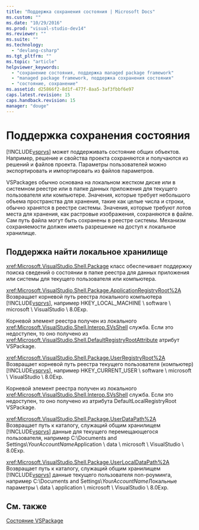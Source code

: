 ```yaml
---
title: "Поддержка сохранения состояния | Microsoft Docs"
ms.custom: ""
ms.date: "10/29/2016"
ms.prod: "visual-studio-dev14"
ms.reviewer: ""
ms.suite: ""
ms.technology: 
  - "devlang-csharp"
ms.tgt_pltfrm: ""
ms.topic: "article"
helpviewer_keywords: 
  - "сохранение состояния, поддержка managed package framework"
  - "managed package framework, поддержка сохранения состояния"
  - "состояние, сохранение"
ms.assetid: d25866f2-8d1f-477f-8aa5-3af3fbbf6e97
caps.latest.revision: 15
caps.handback.revision: 15
manager: "douge"
---
```

# Поддержка сохранения состояния
[!INCLUDE[vsprvs](../code-quality/includes/vsprvs_md.md)] может поддерживать состояние общих объектов.  Например, решение и свойства проекта сохраняются и получаются из решений и файлов проекта.  Параметры пользователей можно экспортировать и импортировать из файлов параметров.  
  
 VSPackages обычно основана на локальном жестком диске или в системном реестре или в папке данных приложения для текущего пользователя или компьютере.  Значения, которые требует небольшого объема пространства для хранения, такие как целые числа и строки, обычно хранятся в реестре системы.  Значения, которые требуют лотов места для хранения, как растровые изображения, сохраняются в файле.  Сам путь файла могут быть сохранены в реестре системы.  Механизм сохраняемости должен иметь разрешение на доступ к локальное хранилище.  
  
## Поддержка найти локальное хранилище  
 <xref:Microsoft.VisualStudio.Shell.Package> класс обеспечивает поддержку поиска сведений о состоянии в папке реестра для данных приложения или системы для текущего пользователя или компьютера.  
  
 <xref:Microsoft.VisualStudio.Shell.Package.ApplicationRegistryRoot%2A>  
 Возвращает корневой путь реестра локального компьютера [!INCLUDE[vsprvs](../code-quality/includes/vsprvs_md.md)], например HKEY\_LOCAL\_MACHINE \\ software \\ microsoft \\ VisualStudio \\ 8.0Exp.  
  
 Корневой элемент реестра получен из локального <xref:Microsoft.VisualStudio.Shell.Interop.SVsShell> служба.  Если это недоступен, то оно получено из <xref:Microsoft.VisualStudio.Shell.DefaultRegistryRootAttribute> атрибут VSPackage.  
  
 <xref:Microsoft.VisualStudio.Shell.Package.UserRegistryRoot%2A>  
 Возвращает корневой путь реестра текущего пользователя \(компьютер\) [!INCLUDE[vsprvs](../code-quality/includes/vsprvs_md.md)], например HKEY\_CURRENT\_USER \\ software \\ microsoft \\ VisualStudio \\ 8.0Exp.  
  
 Корневой элемент реестра получен из локального <xref:Microsoft.VisualStudio.Shell.Interop.SVsShell> служба.  Если это недоступен, то оно получено из атрибута DefaultLocalRegistryRoot VSPackage.  
  
 <xref:Microsoft.VisualStudio.Shell.Package.UserDataPath%2A>  
 Возвращает путь к каталогу, служащий общим хранилищем [!INCLUDE[vsprvs](../code-quality/includes/vsprvs_md.md)] данные для текущего перемещающегося пользователя, например C:\\Documents and Settings\\*YourAccountName*Application \\ data \\ microsoft \\ VisualStudio \\ 8.0Exp.  
  
 <xref:Microsoft.VisualStudio.Shell.Package.UserLocalDataPath%2A>  
 Возвращает путь к каталогу, служащий общим хранилищем [!INCLUDE[vsprvs](../code-quality/includes/vsprvs_md.md)] данные текущего пользователя non\-роуминга, например C:\\Documents and Settings\\*YourAccountName*Локальные параметры \\ data \\ application \\ microsoft \\ VisualStudio \\ 8.0Exp.  
  
## См. также  
 [Состояние VSPackage](/visual-cpp/misc/vspackage-state)
